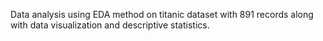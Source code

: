Data analysis using EDA method on titanic dataset with 891 records along with data visualization and descriptive statistics.
